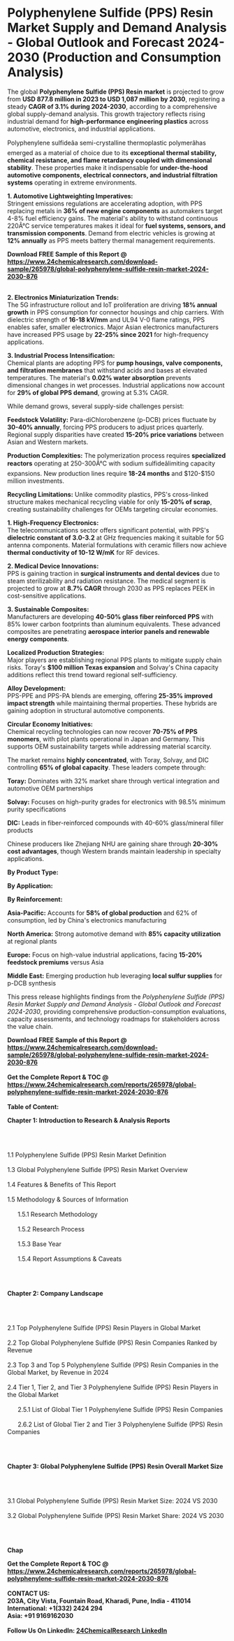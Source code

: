 <h1>Polyphenylene Sulfide (PPS) Resin Market Supply and Demand Analysis - Global Outlook and Forecast 2024-2030 (Production and Consumption Analysis)</h1><p>The global <strong>Polyphenylene Sulfide (PPS) Resin market</strong> is projected to grow from <strong>USD 877.8 million in 2023 to USD 1,087 million by 2030</strong>, registering a steady <strong>CAGR of 3.1% during 2024-2030</strong>, according to a comprehensive global supply-demand analysis. This growth trajectory reflects rising industrial demand for <strong>high-performance engineering plastics</strong> across automotive, electronics, and industrial applications.</p><p>Polyphenylene sulfideâa semi-crystalline thermoplastic polymerâhas emerged as a material of choice due to its <strong>exceptional thermal stability, chemical resistance, and flame retardancy coupled with dimensional stability</strong>. These properties make it indispensable for <strong>under-the-hood automotive components, electrical connectors, and industrial filtration systems</strong> operating in extreme environments.</p><p><strong>1. Automotive Lightweighting Imperatives:</strong><br>
Stringent emissions regulations are accelerating adoption, with PPS replacing metals in <strong>36% of new engine components</strong> as automakers target 4-8% fuel efficiency gains. The material's ability to withstand continuous 220Â°C service temperatures makes it ideal for <strong>fuel systems, sensors, and transmission components</strong>. Demand from electric vehicles is growing at <strong>12% annually</strong> as PPS meets battery thermal management requirements.</p><div><b>Download FREE Sample of this Report @ 
            <a href="https://www.24chemicalresearch.com/download-sample/265978/global-polyphenylene-sulfide-resin-market-2024-2030-876">
            https://www.24chemicalresearch.com/download-sample/265978/global-polyphenylene-sulfide-resin-market-2024-2030-876</a></b></div><br><p><strong>2. Electronics Miniaturization Trends:</strong><br>
The 5G infrastructure rollout and IoT proliferation are driving <strong>18% annual growth</strong> in PPS consumption for connector housings and chip carriers. With dielectric strength of <strong>16-18 kV/mm</strong> and UL94 V-0 flame ratings, PPS enables safer, smaller electronics. Major Asian electronics manufacturers have increased PPS usage by <strong>22-25% since 2021</strong> for high-frequency applications.</p><p><strong>3. Industrial Process Intensification:</strong><br>
Chemical plants are adopting PPS for <strong>pump housings, valve components, and filtration membranes</strong> that withstand acids and bases at elevated temperatures. The material's <strong>0.02% water absorption</strong> prevents dimensional changes in wet processes. Industrial applications now account for <strong>29% of global PPS demand</strong>, growing at 5.3% CAGR.</p><p>While demand grows, several supply-side challenges persist:</p><p><strong>Feedstock Volatility:</strong> Para-diChlorobenzene (p-DCB) prices fluctuate by <strong>30-40% annually</strong>, forcing PPS producers to adjust prices quarterly. Regional supply disparities have created <strong>15-20% price variations</strong> between Asian and Western markets.</p><p><strong>Production Complexities:</strong> The polymerization process requires <strong>specialized reactors</strong> operating at 250-300Â°C with sodium sulfideâlimiting capacity expansions. New production lines require <strong>18-24 months</strong> and $120-$150 million investments.</p><p><strong>Recycling Limitations:</strong> Unlike commodity plastics, PPS's cross-linked structure makes mechanical recycling viable for only <strong>15-20% of scrap</strong>, creating sustainability challenges for OEMs targeting circular economies.</p><p><strong>1. High-Frequency Electronics:</strong><br>
The telecommunications sector offers significant potential, with PPS's <strong>dielectric constant of 3.0-3.2</strong> at GHz frequencies making it suitable for 5G antenna components. Material formulations with ceramic fillers now achieve <strong>thermal conductivity of 10-12 W/mK</strong> for RF devices.</p><p><strong>2. Medical Device Innovations:</strong><br>
PPS is gaining traction in <strong>surgical instruments and dental devices</strong> due to steam sterilizability and radiation resistance. The medical segment is projected to grow at <strong>8.7% CAGR</strong> through 2030 as PPS replaces PEEK in cost-sensitive applications.</p><p><strong>3. Sustainable Composites:</strong><br>
Manufacturers are developing <strong>40-50% glass fiber reinforced PPS</strong> with 85% lower carbon footprints than aluminum equivalents. These advanced composites are penetrating <strong>aerospace interior panels and renewable energy components</strong>.</p><p><strong>Localized Production Strategies:</strong><br>
	Major players are establishing regional PPS plants to mitigate supply chain risks. Toray's <strong>$100 million Texas expansion</strong> and Solvay's China capacity additions reflect this trend toward regional self-sufficiency.</p><p><strong>Alloy Development:</strong><br>
	PPS-PPE and PPS-PA blends are emerging, offering <strong>25-35% improved impact strength</strong> while maintaining thermal properties. These hybrids are gaining adoption in structural automotive components.</p><p><strong>Circular Economy Initiatives:</strong><br>
	Chemical recycling technologies can now recover <strong>70-75% of PPS monomers</strong>, with pilot plants operational in Japan and Germany. This supports OEM sustainability targets while addressing material scarcity.</p><p>The market remains <strong>highly concentrated</strong>, with Toray, Solvay, and DIC controlling <strong>65% of global capacity</strong>. These leaders compete through:</p><p><strong>Toray:</strong> Dominates with 32% market share through vertical integration and automotive OEM partnerships</p><p><strong>Solvay:</strong> Focuses on high-purity grades for electronics with 98.5% minimum purity specifications</p><p><strong>DIC:</strong> Leads in fiber-reinforced compounds with 40-60% glass/mineral filler products</p><p>Chinese producers like Zhejiang NHU are gaining share through <strong>20-30% cost advantages</strong>, though Western brands maintain leadership in specialty applications.</p><p><strong>By Product Type:</strong></p><p><strong>By Application:</strong></p><p><strong>By Reinforcement:</strong></p><p><strong>Asia-Pacific:</strong> Accounts for <strong>58% of global production</strong> and 62% of consumption, led by China's electronics manufacturing</p><p><strong>North America:</strong> Strong automotive demand with <strong>85% capacity utilization</strong> at regional plants</p><p><strong>Europe:</strong> Focus on high-value industrial applications, facing <strong>15-20% feedstock premiums</strong> versus Asia</p><p><strong>Middle East:</strong> Emerging production hub leveraging <strong>local sulfur supplies</strong> for p-DCB synthesis</p><p>This press release highlights findings from the <em>Polyphenylene Sulfide (PPS) Resin Market Supply and Demand Analysis - Global Outlook and Forecast 2024-2030</em>, providing comprehensive production-consumption evaluations, capacity assessments, and technology roadmaps for stakeholders across the value chain.</p><div><b>Download FREE Sample of this Report @ 
            <a href="https://www.24chemicalresearch.com/download-sample/265978/global-polyphenylene-sulfide-resin-market-2024-2030-876">
            https://www.24chemicalresearch.com/download-sample/265978/global-polyphenylene-sulfide-resin-market-2024-2030-876</a></b></div><br><div><b>Get the Complete Report & TOC @ 
            <a href="https://www.24chemicalresearch.com/reports/265978/global-polyphenylene-sulfide-resin-market-2024-2030-876">
            https://www.24chemicalresearch.com/reports/265978/global-polyphenylene-sulfide-resin-market-2024-2030-876</a></b></div><br>
            <b>Table of Content:</b><p><p><strong>Chapter 1: Introduction to Research &amp; Analysis Reports</strong></p><br />
<br />
<p>1.1 Polyphenylene Sulfide (PPS) Resin  Market Definition<br /><br />
1.3 Global Polyphenylene Sulfide (PPS) Resin  Market Overview<br /><br />
1.4 Features &amp; Benefits of This Report<br /><br />
1.5 Methodology &amp; Sources of Information<br /><br />
&nbsp;&nbsp;&nbsp;&nbsp;&nbsp; 1.5.1 Research Methodology<br /><br />
&nbsp;&nbsp;&nbsp;&nbsp;&nbsp; 1.5.2 Research Process<br /><br />
&nbsp;&nbsp;&nbsp;&nbsp;&nbsp; 1.5.3 Base Year<br /><br />
&nbsp;&nbsp;&nbsp;&nbsp;&nbsp; 1.5.4 Report Assumptions &amp; Caveats</p><br />
<br />
<p><strong>Chapter 2: Company Landscape</strong></p><br />
<br />
<p>2.1 Top Polyphenylene Sulfide (PPS) Resin  Players in Global Market<br /><br />
2.2 Top Global Polyphenylene Sulfide (PPS) Resin  Companies Ranked by Revenue<br /><br />
2.3 Top 3 and Top 5 Polyphenylene Sulfide (PPS) Resin  Companies in the Global Market, by Revenue in 2024<br /><br />
2.4 Tier 1, Tier 2, and Tier 3 Polyphenylene Sulfide (PPS) Resin  Players in the Global Market<br /><br />
&nbsp;&nbsp;&nbsp;&nbsp;&nbsp; 2.5.1 List of Global Tier 1 Polyphenylene Sulfide (PPS) Resin  Companies<br /><br />
&nbsp;&nbsp;&nbsp;&nbsp;&nbsp; 2.6.2 List of Global Tier 2 and Tier 3 Polyphenylene Sulfide (PPS) Resin  Companies</p><br />
<br />
<p><strong>Chapter 3: Global Polyphenylene Sulfide (PPS) Resin  Overall Market Size</strong></p><br />
<br />
<p>3.1 Global Polyphenylene Sulfide (PPS) Resin  Market Size: 2024 VS 2030<br /><br />
3.2 Global Polyphenylene Sulfide (PPS) Resin  Market Share: 2024 VS 2030</p><br />
<br />
<p><strong>Chap</p><div><b>Get the Complete Report & TOC @ 
            <a href="https://www.24chemicalresearch.com/reports/265978/global-polyphenylene-sulfide-resin-market-2024-2030-876">
            https://www.24chemicalresearch.com/reports/265978/global-polyphenylene-sulfide-resin-market-2024-2030-876</a></b></div><br><b>CONTACT US:</b><br>
            203A, City Vista, Fountain Road, Kharadi, Pune, India - 411014<br>
            International: +1(332) 2424 294<br>
            Asia: +91 9169162030 <br><br>
            Follow Us On LinkedIn: <a href="https://www.linkedin.com/company/24chemicalresearch/">24ChemicalResearch LinkedIn</a>